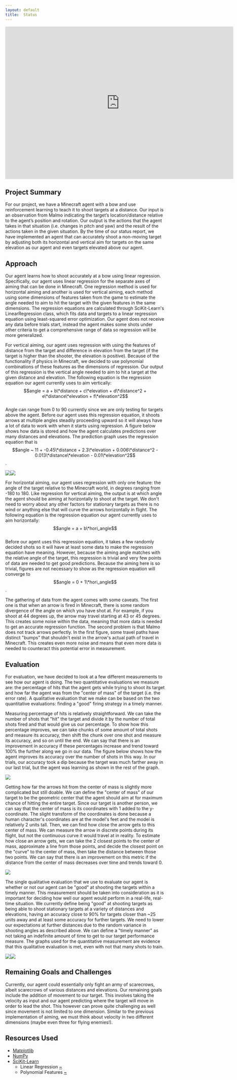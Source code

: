 ```yaml
---
layout: default
title:  Status
---
```


<iframe width="720" height="480" src="https://www.youtube.com/embed/K_xamKkgG7c" frameborder="0" allow="accelerometer; autoplay; encrypted-media; gyroscope; picture-in-picture" allowfullscreen></iframe>

## Project Summary
For our project, we have a Minecraft agent with a bow and use reinforcement learning to teach it to shoot targets at a distance. Our input is an observation from Malmo indicating the target’s location/distance relative to the agent’s position and rotation. Our output is the actions that the agent takes in that situation (i.e. changes in pitch and yaw) and the result of the actions taken in the given situation. By the time of our status report, we have implemented an agent that can accurately shoot a non-moving target by adjusting both its horizontal and vertical aim for targets on the same elevation as our agent and even targets elevated above our agent.

## Approach
Our agent learns how to shoot accurately at a bow using linear regression. Specifically, our agent uses linear regression for the separate axes of aiming that can be done in Minecraft. One regression method is used for horizontal aiming and another is used for vertical aiming, each method using some dimensions of features taken from the game to estimate the angle needed to aim to hit the target with the given features in the same dimensions. The regression equations are calculated through SciKit-Learn's LinearRegression class, which fits data and targets to a linear regression equation using least-squared error optimization. Our agent does not receive any data before trials start, instead the agent makes some shots under other criteria to get a comprehensive range of data so regression will be more generalized.

For vertical aiming, our agent uses regression with using the features of distance from the target and difference in elevation from the target (if the target is higher than the shooter, the elevation is positive). Because of the functionality if physics in Minecraft, we decided to use polynomial combinations of these features as the dimensions of regression. Our output of this regression is the vertical angle needed to aim to hit a target at the given distance and elevation. The following equation is the regression equation our agent currently uses to aim vertically:<br>
$$angle = a + b\*distance + c\*elevation + d\*distance^2 + e\*distance\*elevation + f\*elevation^2$$<br>
Angle can range from 0 to 90 currently since we are only testing for targets above the agent. Before our agent uses this regression equation, it shoots arrows at multiple angles steadily proceeding upward so it will always have a lot of data to work with when it starts using regression. A figure below shows how data is stored and how the agent calculates predictions over many distances and elevations. The prediction graph uses the regression equation that is $$angle ~ 11 + -0.45\*distance + 2.3\*elevation + 0.006\*distance^2 - 0.013\*distance\*elevation - 0.01\*elevation^2$$.

<img src="images/Datagraph.png"><img src="images/Predictiongraph.png">

For horizontal aiming, our agent uses regression with only one feature: the angle of the target relative to the Minecraft world, in degrees ranging from -180 to 180. Like regression for vertical aiming, the output is at which angle the agent should be aiming at horizontally to shoot at the target. We don't need to worry about any other factors for stationary targets as there is no wind or anything else that will curve the arrows horizontally in flight. The following equation is the regression equation our agent currently uses to aim horizontally:<br>
$$angle = a + b\*hori_angle$$<br>
Before our agent uses this regression equation, it takes a few randomly decided shots so it will have at least some data to make the regression equation have meaning. However, because the aiming angle matches with the relative angle of the target, this regression is trivial and very few points of data are needed to get good predictions. Because the aiming here is so trivial, figures are not necessary to show as the regression equation will converge to $$angle = 0 + 1\*hori_angle$$.

The gathering of data from the agent comes with some caveats. The first one is that when an arrow is fired in Minecraft, there is some random divergence of the angle on which you have shot at. For example, if you shoot at 44 degrees up, the arrow may travel starting at 43 or 45 degrees. This creates some noise within the data, meaning that more data is needed to get an accurate regression function. The second problem is that Malmo does not track arrows perfectly. In the first figure, some travel paths have distinct "bumps" that shouldn't exist in the arrow's actual path of travel in Minecraft. This creates even more noise and means that even more data is needed to counteract this potential error in measurement. 

## Evaluation
For evaluation, we have decided to look at a few different measurements to see how our agent is doing. The two quantitative evaluations we measure are: the percentage of hits that the agent gets while trying to shoot its target and how far the agent was from the "center of mass" of the target (i.e. the error rate). A qualitative evaluation that we make can be based on the two quantitative evaluations: finding a "good" firing strategy in a timely manner.

Measuring percentage of hits is relatively straightforward. We can take the number of shots that "hit" the target and divide it by the number of total shots fired and that would give us our percentage. To show how this percentage improves, we can take chunks of some amount of total shots and measure its accuracy, then shift the chunk over one shot and measure its accuracy, and so on until the end. We can say that there is an improvement in accuracy if these percentages increase and trend toward 100% the further along we go in our data. The figure below shows how the agent improves its accuracy over the number of shots in this way. In our trials, our accuracy took a dip because the target was much farther away in our last trial, but the agent was learning as shown in the rest of the graph.

<img src="images/Accuracygraph.png">

Getting how far the arrows hit from the center of mass is slightly more complicated but still doable. We can define the "center of mass" of our target to be the geometric center that the agent should aim at for maximum chance of hitting the entire target. Since our target is another person, we can say that the center of mass is its coordinates with 1 added to the y-coordinate. The slight transform of the coordinates is done because a human character's coordinates are at the model's feet and the model is relatively 2 units tall. Then, we can find how close the arrow gets to this center of mass. We can measure the arrow in discrete points during its flight, but not the continuous curve it would travel at in reality. To estimate how close an arrow gets, we can take the 2 closest points to the center of mass, approximate a line from those points, and decide the closest point on the "curve" to the center of mass, then take the distance between those two points. We can say that there is an improvement on this metric if the distance from the center of mass decreases over time and trends toward 0.

<img src="images/Errorgraph.png">

The single qualitative evaluation that we use to evaluate our agent is whether or not our agent can be "good" at shooting the targets within a timely manner. This measurement should be taken into consideration as it is important for deciding how well our agent would perform in a real-life, real-time situation. We currently define being "good" at shooting targets as being able to shoot stationary targets at a variety of distances and elevations, having an accuracy close to 90% for targets closer than ~25 units away and at least some accuracy for further targets. We need to lower our expectations at further distances due to the random variance in shooting angles as described above. We can define a "timely manner" as not taking an indefinite amount of time to get to our target performance measure. The graphs used for the quantitative measurement are evidence that this qualitative evaluation is met, even with not that many shots to train.

<img src="images/Accuracyevidence.png"><img src="images/Errorevidence.png">

## Remaining Goals and Challenges
Currently, our agent could essentially only fight an army of scarecrows, albeit scarecrows of various distances and elevations. Our remaining goals include the addition of movement to our target. This involves taking the velocity as input and our agent predicting where the target will move in order to lead the shot. This however can prove quite challenging as well since movement is not limited to one dimension. Similar to the previous implementation of aiming, we must think about velocity in two different dimensions (maybe even three for flying enemies!).

## Resources Used
- [Matplotlib](https://matplotlib.org/)
- [NumPy](https://www.numpy.org/)
- [SciKit-Learn](https://scikit-learn.org/stable/)
  - Linear Regression [~](https://scikit-learn.org/stable/modules/generated/sklearn.linear_model.LinearRegression.html)
  - Polynomial Features [~](https://scikit-learn.org/stable/modules/generated/sklearn.preprocessing.PolynomialFeatures.html)
